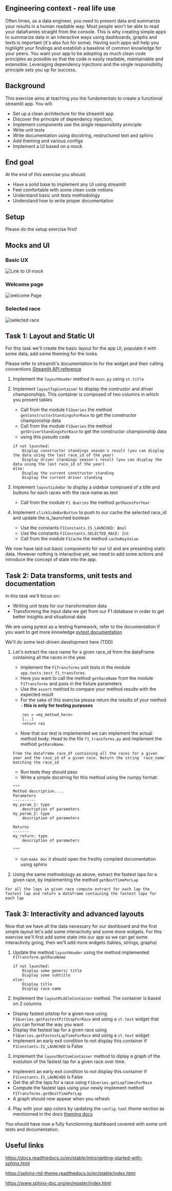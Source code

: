 ## Engineering context - real life use
Often times, as a data engineer, you need to present data and summarize your results in a human readable way. Most people won't be able to read your dataframes straight from the console.
This is why creating simple apps to summarize data in an interactive ways using dashboards, graphs and texts is important (it's also fun for some).
Having such apps will help you highlight your findings and establish a baseline of common knowledge for your peers.
You want your app to be adopting as much clean code principles as possible so that the code is easily readable, maintainable and extensible. 
Leveraging dependency injections and the single responsibility principle sets you up for success.

## Background
This exercise aims at teaching you the fundamentals to create a functional streamlit app. 
You will:
- Set up a clean architecture for the streamlit app
- Discover the principle of dependency injection,
- Implement components use the single responsibilty principle
- Write unit tests
- Write documentation using docstring, restructured text and sphinx
- Add theming and various configs
- Implement a UI based on a mock

## End goal
At the end of this exercise you should:
- Have a solid base to implement any UI using streamlit
- Feel comfortable with some clean code notions
- Understand basic unit tests methodology
- Understand how to write proper documentation


## Setup
Please do the setup exercise first!

## Mocks and UI
### Basic UX
![Link to UI mock](https://wagon-public-datasets.s3.amazonaws.com/data-engineering/W1D5/F1%20Dashboard%20Mock.jpg)

### Welcome page
![welcome Page](https://wagon-public-datasets.s3.amazonaws.com/data-engineering/W1D5/dashboard-launch.png)

### Selected race
![selected race](https://wagon-public-datasets.s3.amazonaws.com/data-engineering/W1D5/dashboard-race-selected.png)

## Task 1: Layout and Static UI
For this task we'll create the basic layout for the app UI, populate it with some data, add some theming for the looks. 

Please refer to streamlit's documentation to for the widget and their calling conventions
[Streamlit API reference](https://docs.streamlit.io/library/api-reference)

1. Implement the `layoutHeader` method in `main.py` using `st.title`
2. Implement `layoutTopContainer` to display the contrustor and driver championships. This container is composed of two columns in which you present tables
    - Call from the module `F1Queries`  the method `getConstructorStandingsForRace` to get the constructor championship data
    - Call from the module `F1Queries`  the method `getDriverStandingsForRace` to get the constructor championship data
    - using this pseudo code
    
    ```
    if not launched:
        Display constructor standings season's result (you can display the data using the last race_id of the year)
        Display driver standings season's result (you can display the data using the last race_id of the year)
    else:
        Display the current constructor standing 
        Display the current driver standing 
    ```
3. Implement `layoutSideBar` to display a sidebar composed of a title and buttons for each races with the race name as text
    - Call from the module `F1 Queries` the method `getRacesForYear`
4. Implement `clickSideBarButton` to push to our cache the selected race_id and update the is_launched boolean
    - Use the constants `F1Constants.IS_LAUNCHED: Bool`
    - Use the constants `F1Constants.SELECTED_RACE: Int`
    - Call from the module `F1Cache` the method `cacheKeyValue`

We now have laid out basic components for our UI and are presenting static data. However nothing is interactive yet, we need to add some actions and introduce the concept of state into the app.

## Task 2: Data transforms, unit tests and documentation

In this task we'll focus on:
- Writing unit tests for our transformation data
- Transforming the input data we get from our F1 database in order to get better insights and situational data

We are using pytest as a testing framework, refer to the documentation if you want to get more knowledge [pytest documentation](https://docs.pytest.org/en/7.1.x/contents.html)

We'll do some test-driven development here (TDD)

1. Let's extract the race name for a given race_id from the dataFrame containing all the races in the year.
    - Implement the `F1Transforms` unit tests in the module `app.tests.test_f1_transforms`.
    - Here you want to call the method `getRaceName` from the module `F1Transforms` and pass in the fixture parameters 
    - Use the `assert` method to compare your method results with the expected result
    - For the sake of this exercise please return the results of your method - **this is only for testing purposes** 
    
    ```
        res = <my_method_here>
        [...]
        return res
    ```
    - Now that our test is implemented we can implement the actual method body. Head to the file `f1_transforms.py` and implement the method `getRaceName`. 
    ```
    From the dataframe race_df containing all the races for a given year and the race_id of a given race. Return the string `race_name` matching the race_id
    ```
    - Run tests they should pass
    - Write a simple docstring for this method using the numpy format:
    
    ```
    """
    Method description....
    Parameters
    ----------
    my_param_1: type
        description of parameters
    my_param_2: type
        description of parameters
    
    Returns
    -------
    my_return: type
        description of parameters
    
    """
    ```
    - run `make doc` it should open the freshly compiled documentation using sphinx

2. Using the same methodology as above, extract the fastest laps for a given race, by implementing the method `getBestTimePerLap`
```
For all the laps in given race compute extract for each lap the fastest lap and return a dataframe containing the fastest laps for each lap
```

## Task 3: Interactivity and advanced layouts 

Now that we have all the data necessary for our dashboard and the first simple layout let's add some interactivity and some more widgets.
For this exercise we'll first add some state into our app so we can get some interactivity going, then we'll add more widgets (tables, strings, graphs)

1. Update the method `layoutHeader` using the method implemented `F1Transform.getRaceName`

    ```
    if not launched:
        Display some generic title
        Display some subtitle
    else:
        Display title
        Display race name
    ```
2. Implement the `layoutMiddleContainer` method. The container is based on 2 columns
- Display fastest pitstop for a given race using `F1Queries.getFastestPitStopForRace` and using a `st.text` widget that you can format the way you want
- Display the fastest lap for a given race using `F1Queries.getFastestLapTimeForRace` and using a `st.text` widget
- Implement an early exit condition to not display this container if `F1Constants.IS_LAUNCHED` is False

3. Implement the `layoutBottomContainer` method to diplay a graph of the evolution of the fastest lap for a given race over time.
- Implement an early exit condition to not display this container if `F1Constants.IS_LAUNCHED` is False
- Get the all the laps for a race using `F1Queries.getLapTimesForRace`
- Compute the fastest laps using your newly implement method `F1Transforms.getBestTimePerLap`
- A graph should now appear when you refresh

4. Play with your app colors by updating the `config.toml` theme section as mentionned in the docs [theming docs](https://docs.streamlit.io/library/advanced-features/theming)


You should have now a fully functionning dashboard covered with some unit tests and documentation.

## Useful links
https://docs.readthedocs.io/en/stable/intro/getting-started-with-sphinx.html

https://sphinx-rtd-theme.readthedocs.io/en/stable/index.html

https://www.sphinx-doc.org/en/master/index.html
